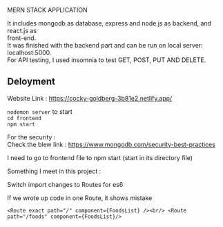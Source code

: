 MERN STACK APPLICATION <br/>

It includes mongodb as database, express and node.js as backend, and react.js as <br/>front-end.<br/>
It was finished with the backend part and can be run on local server: localhost:5000. <br/>
For API testing, I used insomnia to test GET, POST, PUT AND DELETE. <br/>

## Deloyment <br/>
Website Link : https://cocky-goldberg-3b81e2.netlify.app/

`nodemon server` to start <br/>
`cd frontend`<br/>
`npm start`<br/>

For the security :<br/>
Check the blew link : https://www.mongodb.com/security-best-practices <br/>

I need to go to frontend file to npm start (start in its directory file)<br/>

Something I meet in this project : <br/>

Switch import changes to Routes for es6<br/>

If we wrote up code in one Route, it shows mistake<br/>

`<Route exact path="/" component={FoodsList} /><br/> <Route path="/foods" component={FoodsList}/>` <br/>
